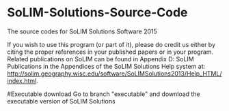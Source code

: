 # SoLIM-Solutions-Source-Code
The source codes for SoLIM Solutions Software 2015

If you wish to use this program (or part of it), please do credit us
either by citing the proper references in your published papers or in 
your program. Related publications on SoLIM can be found in Appendix 
D: SoLIM Publications in the Appendices of the SoLIM Solutions Help 
system at: 
http://solim.geography.wisc.edu/software/SoLIMSolutions2013/Help_HTML/index.html.

#Executable download
Go to branch "executable" and download the executable version of SoLIM Solutions
